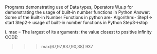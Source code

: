 Programs demonstrating use of Data types, Operators
W.a.p for demonstrating the usage of built-in number functions in Python
Answer: Some of the Built-in Number Functions in python are-
Algorithm:-
Step1→ start
Step2→ usage of built-in number functions in Python
Step3→stop

i.	max = The largest of its arguments: the value closest to positive infinity
CODE: 
>>> max(67,97,937,90,38)
937
>>> 
